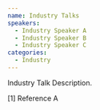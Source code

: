 ```yaml
---
name: Industry Talks
speakers:
  - Industry Speaker A
  - Industry Speaker B
  - Industry Speaker C
categories:
  - Industry
---
```


Industry Talk Description.

[1] Reference A

<!--- 
<iframe width="560" height="315" src="https://www.youtube.com/embed/PUl9bvLMDsw?si=_i0TxQtl0TTkZLSe" title="YouTube video player" frameborder="0" allow="accelerometer; autoplay; clipboard-write; encrypted-media; gyroscope; picture-in-picture; web-share" allowfullscreen></iframe>
-->